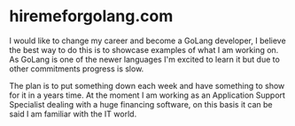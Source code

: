 # hiremeforgolang.com
I would like to change my career and become a GoLang developer, I believe the best way to do this is to showcase examples of what I am working on. As GoLang is one of the newer languages I'm excited to learn it but due to other commitments progress is slow.

The plan is to put something down each week and have something to show for it in a years time. At the moment I am working as an Application Support Specialist dealing with a huge financing software, on this basis it can be said I am familiar with the IT world.



